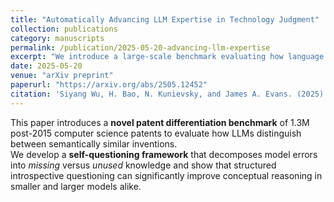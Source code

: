 ```yaml
---
title: "Automatically Advancing LLM Expertise in Technology Judgment"
collection: publications
category: manuscripts
permalink: /publication/2025-05-20-advancing-llm-expertise
excerpt: "We introduce a large-scale benchmark evaluating how language models discern subtle conceptual distinctions between semantically similar inventions, revealing mechanisms of knowledge use and self-questioning in LLMs."
date: 2025-05-20
venue: "arXiv preprint"
paperurl: "https://arxiv.org/abs/2505.12452"
citation: 'Siyang Wu, H. Bao, N. Kunievsky, and James A. Evans. (2025). <i>Automatically Advancing LLM Expertise in Technology Judgment.</i> arXiv:2505.12452.'
---
```


This paper introduces a **novel patent differentiation benchmark** of 1.3M post-2015 computer science patents to evaluate how LLMs distinguish between semantically similar inventions.  
We develop a **self-questioning framework** that decomposes model errors into *missing* versus *unused* knowledge and show that structured introspective questioning can significantly improve conceptual reasoning in smaller and larger models alike.
